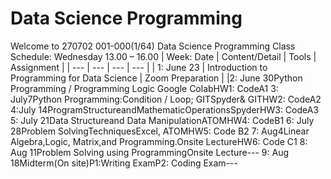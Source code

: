# Data Science Programming
Welcome to 270702 001-000(1/64) Data Science Programming
Class Schedule: Wednesday 13.00 – 16.00
| Week: Date | Content/Detail | Tools | Assignment |
| ---        | ---            | ---   | ---        |
| 1: June 23 | Introduction to Programming for Data Science | Zoom Preparation |
|2: June 30Python Programming / Programming Logic Google ColabHW1: CodeA1
3: July7Python Programming:Condition / Loop; GITSpyder& GITHW2: CodeA2
4:July 14ProgramStructureandMathematicOperationsSpyderHW3: CodeA3
5: July 21Data Structureand Data ManipulationATOMHW4: CodeB1
6: July 28Problem SolvingTechniquesExcel, ATOMHW5: Code B2
7: Aug4Linear Algebra,Logic, Matrix,and Programming.Onsite LectureHW6: Code C1
8: Aug 11Problem Solving using ProgrammingOnsite Lecture---
9: Aug 18Midterm(On site)P1:Writing ExamP2: Coding Exam---
